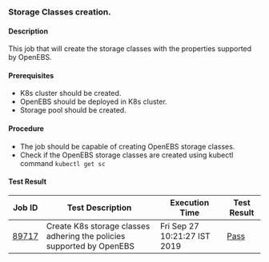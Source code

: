 ### Storage Classes creation.

#### Description

This job that will create the storage classes with the properties supported by OpenEBS.

#### Prerequisites

- K8s cluster should be created.
- OpenEBS should be deployed in K8s cluster.
- Storage pool should be created.

#### Procedure

- The job should be capable of creating OpenEBS storage classes.
- Check if the OpenEBS storage classes are created using kubectl command `kubectl get sc`

#### Test Result


| Job ID |   Test Description         | Execution Time |Test Result   |
 |---------|---------------------------| --------------|--------|
 |    <a href="https://gitlab.openebs.ci/openebs/e2e-openshift/-/jobs/89717">89717</a>   |  Create K8s storage classes adhering the policies supported by OpenEBS           |  Fri Sep 27 10:21:27 IST 2019     |<a href="https://e2e-logs.openebs100.io/app/kibana#/discover?_g=(refreshInterval:(pause:!t,value:0),time:(from:now-7d,mode:quick,to:now))&_a=(columns:!(_source),filters:!(('$state':(store:appState),meta:(alias:!n,disabled:!f,index:cluster-logs,key:commit_id,negate:!f,params:(query:8a7fccb9fa67b3278bb9fa169e1a9f311cd140a2,type:phrase),type:phrase,value:8a7fccb9fa67b3278bb9fa169e1a9f311cd140a2),query:(match:(commit_id:(query:8a7fccb9fa67b3278bb9fa169e1a9f311cd140a2,type:phrase)))),('$state':(store:appState),meta:(alias:!n,disabled:!f,index:cluster-logs,key:pipeline_id,negate:!f,params:(query:3356,type:phrase),type:phrase,value:3356),query:(match:(pipeline_id:(query:3356,type:phrase))))),index:cluster-logs,interval:auto,query:(language:lucene,query:''),sort:!('@timestamp',desc))">Pass</a>  |
